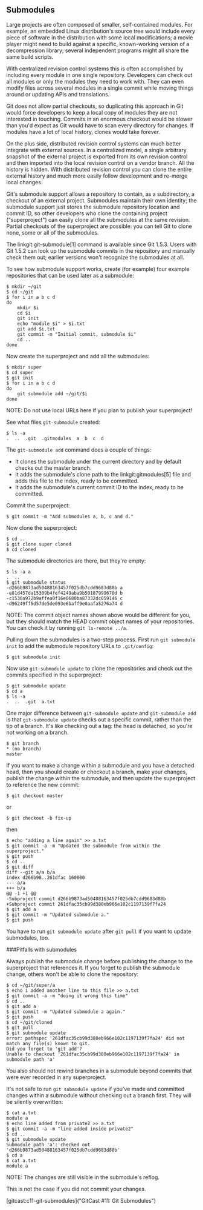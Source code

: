 ## Submodules ##

Large projects are often composed of smaller, self-contained modules.  For
example, an embedded Linux distribution's source tree would include every
piece of software in the distribution with some local modifications; a movie
player might need to build against a specific, known-working version of a
decompression library; several independent programs might all share the same
build scripts.

With centralized revision control systems this is often accomplished by
including every module in one single repository.  Developers can check out
all modules or only the modules they need to work with.  They can even modify
files across several modules in a single commit while moving things around
or updating APIs and translations.

Git does not allow partial checkouts, so duplicating this approach in Git
would force developers to keep a local copy of modules they are not
interested in touching.  Commits in an enormous checkout would be slower
than you'd expect as Git would have to scan every directory for changes.
If modules have a lot of local history, clones would take forever.

On the plus side, distributed revision control systems can much better
integrate with external sources.  In a centralized model, a single arbitrary
snapshot of the external project is exported from its own revision control
and then imported into the local revision control on a vendor branch.  All
the history is hidden.  With distributed revision control you can clone the
entire external history and much more easily follow development and re-merge
local changes.

Git's submodule support allows a repository to contain, as a subdirectory, a
checkout of an external project.  Submodules maintain their own identity;
the submodule support just stores the submodule repository location and
commit ID, so other developers who clone the containing project
("superproject") can easily clone all the submodules at the same revision.
Partial checkouts of the superproject are possible: you can tell Git to
clone none, some or all of the submodules.

The linkgit:git-submodule[1] command is available since Git 1.5.3.  Users
with Git 1.5.2 can look up the submodule commits in the repository and
manually check them out; earlier versions won't recognize the submodules at
all.

To see how submodule support works, create (for example) four example
repositories that can be used later as a submodule:

    $ mkdir ~/git
    $ cd ~/git
    $ for i in a b c d
    do
        mkdir $i
	    cd $i
	    git init
	    echo "module $i" > $i.txt
	    git add $i.txt
	    git commit -m "Initial commit, submodule $i"
	    cd ..
    done

Now create the superproject and add all the submodules:

    $ mkdir super
    $ cd super
    $ git init
    $ for i in a b c d
    do
        git submodule add ~/git/$i
    done

NOTE: Do not use local URLs here if you plan to publish your superproject!

See what files `git-submodule` created:

    $ ls -a
    .  ..  .git  .gitmodules  a  b  c  d

The `git-submodule add` command does a couple of things:

- It clones the submodule under the current directory and by default checks out
  the master branch.
- It adds the submodule's clone path to the linkgit:gitmodules[5] file and
  adds this file to the index, ready to be committed.
- It adds the submodule's current commit ID to the index, ready to be
  committed.

Commit the superproject:


    $ git commit -m "Add submodules a, b, c and d."

Now clone the superproject:

    $ cd ..
    $ git clone super cloned
    $ cd cloned

The submodule directories are there, but they're empty:

    $ ls -a a
    .  ..
    $ git submodule status
    -d266b9873ad50488163457f025db7cdd9683d88b a
    -e81d457da15309b4fef4249aba9b50187999670d b
    -c1536a972b9affea0f16e0680ba87332dc059146 c
    -d96249ff5d57de5de093e6baff9e0aafa5276a74 d

NOTE: The commit object names shown above would be different for you, but they
should match the HEAD commit object names of your repositories.  You can check
it by running `git ls-remote ../a`.

Pulling down the submodules is a two-step process. First run `git submodule
init` to add the submodule repository URLs to `.git/config`:

    $ git submodule init

Now use `git-submodule update` to clone the repositories and check out the
commits specified in the superproject:

    $ git submodule update
    $ cd a
    $ ls -a
    .  ..  .git  a.txt

One major difference between `git-submodule update` and `git-submodule add` is
that `git-submodule update` checks out a specific commit, rather than the tip
of a branch. It's like checking out a tag: the head is detached, so you're not
working on a branch.

    $ git branch
    * (no branch)
    master

If you want to make a change within a submodule and you have a detached head,
then you should create or checkout a branch, make your changes, publish the
change within the submodule, and then update the superproject to reference the
new commit:

    $ git checkout master

or

    $ git checkout -b fix-up

then

    $ echo "adding a line again" >> a.txt
    $ git commit -a -m "Updated the submodule from within the superproject."
    $ git push
    $ cd ..
    $ git diff
    diff --git a/a b/a
    index d266b98..261dfac 160000
    --- a/a
    +++ b/a
    @@ -1 +1 @@
    -Subproject commit d266b9873ad50488163457f025db7cdd9683d88b
    +Subproject commit 261dfac35cb99d380eb966e102c1197139f7fa24
    $ git add a
    $ git commit -m "Updated submodule a."
    $ git push

You have to run `git submodule update` after `git pull` if you want to update
submodules, too.

###Pitfalls with submodules

Always publish the submodule change before publishing the change to the
superproject that references it. If you forget to publish the submodule change,
others won't be able to clone the repository:

    $ cd ~/git/super/a
    $ echo i added another line to this file >> a.txt
    $ git commit -a -m "doing it wrong this time"
    $ cd ..
    $ git add a
    $ git commit -m "Updated submodule a again."
    $ git push
    $ cd ~/git/cloned
    $ git pull
    $ git submodule update
    error: pathspec '261dfac35cb99d380eb966e102c1197139f7fa24' did not match any file(s) known to git.
    Did you forget to 'git add'?
    Unable to checkout '261dfac35cb99d380eb966e102c1197139f7fa24' in submodule path 'a'

You also should not rewind branches in a submodule beyond commits that were
ever recorded in any superproject.

It's not safe to run `git submodule update` if you've made and committed
changes within a submodule without checking out a branch first. They will be
silently overwritten:

    $ cat a.txt
    module a
    $ echo line added from private2 >> a.txt
    $ git commit -a -m "line added inside private2"
    $ cd ..
    $ git submodule update
    Submodule path 'a': checked out 'd266b9873ad50488163457f025db7cdd9683d88b'
    $ cd a
    $ cat a.txt
    module a

NOTE: The changes are still visible in the submodule's reflog.

This is not the case if you did not commit your changes.

[gitcast:c11-git-submodules]("GitCast #11: Git Submodules")
